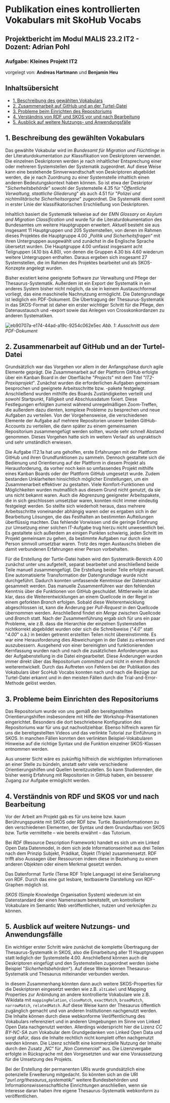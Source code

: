 # **Publikation eines kontrollierten Vokabulars mit SkoHub Vocabs**
## **Projektbericht im Modul MALIS 23.2 IT2 - Dozent: Adrian Pohl**
### **Aufgabe: Kleines Projekt IT2**

vorgelegt von: **Andreas Hartmann** und **Benjamin Heu**


## Inhaltsübersicht
- [1. Beschreibung des gewählten Vokabulars](#1)
- [2. Zusammenarbeit auf GitHub und an der Turtel-Datei](#2)
- [3. Probleme beim Einrichten des Repositoriums](#3)
- [4. Verständnis von RDF und SKOS vor und nach Bearbeitung](#4)
- [5. Ausblick auf weitere Nutzungs- und Anwendungsfälle](#5)

<a id="1"></a>
## **1. Beschreibung des gewählten Vokabulars**

Das gewählte Vokabular wird im _Bundesamt für Migration und Flüchtlinge_ in der Literaturdokumentation zur Klassifikation von Deskriptoren verwendet. Die einzelnen Deskriptoren werden je nach inhaltlicher Entsprechung einer oder mehreren Systemstellen der Systematik zugeordnet. Auf diese Weise kann eine bestehende Sinnverwandtschaft von Deskriptoren abgebildet werden, die je nach Zuordnung zu einer Systemstelle inhaltlich einen anderen Bedeutungskontext haben können. So ist etwa der Deskriptor "_Sicherheitsbehörde_" sowohl der Systemstelle 4.35 für "_Öffentliche Verwaltung, staatliche Gliederung_" als auch 4.51 für "_Polizei und nichtmilitärische Sicherheitsorgane_" zugeordnet. Die Systematik dient somit in erster Linie der klassifikatorischen Erschließung von Deskriptoren.

Inhaltlich basiert die Systematik teilweise auf der _EMN Glossary on Asylum and Migration Classification_ und wurde für die Literaturdokumentation des Bundesamtes um weitere Hauptgruppen erweitert. Aktuell besteht sie aus insgesamt 11 Hauptgruppen und 205 Systemstellen, von denen im Rahmen dieses Projektes die Hauptgruppe 4.00 „_Politik und Sicherheitsfragen_“ mit ihren Untergruppen ausgewählt und zunächst in die Englische Sprache übersetzt wurden. Die Hauptgruppe 4.00 umfasst insgesamt acht Teilgruppen (4.10 bis 4.80), von denen die Gruppen 4.30 bis 4.60 wiederum weitere Untergruppen enthalten. Daraus ergeben sich insgesamt 27 Systemstellen, die im Rahmen des Projektes bearbeitet und als SKOS-Konzepte angelegt wurden.

Bisher existiert keine geeignete Software zur Verwaltung und Pflege der Thesaurus-Systematik. Außerdem ist ein Export der Systematik in ein anderes System bisher nicht möglich, da sie in keinem Austauschformat vorliegt, das eine maschinelle Nachnutzung ermöglicht. Die Datengrundlage ist lediglich ein PDF-Dokument. Die Übertragung der Thesaurus-Systematik in das SKOS-Format ist daher ein erster wichtiger Schritt für die Pflege, den Datenaustausch und -export sowie das Anlegen von Crosskonkordanzen zu anderen Systematiken.

![eb90707a-e174-44ad-a19c-9254c062e5ec](https://github.com/and-har/thesaurus_systematik/assets/148260522/9b1c419d-9c3c-47bd-9c9d-59419eb346d9)
_Abb. 1: Ausschnitt aus dem PDF-Dokument_

<a name="2"></a>
## **2. Zusammenarbeit auf GitHub und an der Turtel-Datei**

Grundsätzlich war das Vorgehen vor allem in der Anfangsphase durch agile Elemente geprägt. Die Zusammenarbeit auf der Plattform GitHub erfolgte über ein Kanban Board in der Oberfläche "_Projects_" mit dem Titel "_IT2-Praxisprojekt_". Zunächst wurden die erforderlichen Aufgaben gemeinsam besprochen und geeignete Arbeitsschritte bzw. -pakete festgelegt. Anschließend wurden mithilfe des Boards Zuständigkeiten verteilt und sowohl Startpunkt, Fälligkeit und Abschlussdatum fixiert. Diese Festlegungen erfolgten zumeist während unregelmäßigen Zoom-Treffen, die außerdem dazu dienten, komplexe Probleme zu besprechen und neue Aufgaben zu verteilen.
Von der Vorgehensweise, die verschiedenen Elemente der Aufgabe auf mehrere Repositorien unserer beiden GitHub-Accounts zu verteilen, die dann später zu einem gemeinsamen Repositorium zusammengefügt werden sollten, wurde sehr schnell Abstand genommen. Dieses Vorgehen hatte sich im weitern Verlauf als unpraktisch und sehr umständlich erwiesen.

Die Aufgabe IT2.1a hat uns geholfen, erste Erfahrungen mit der Plattform GitHub und ihren Grundfunktionen zu sammeln. Dennoch gestaltete sich die Bedienung und Orientierung auf der Plattform in diesem Projekt als Herausforderung, da vorher noch kein so umfassendes Projekt mithilfe eines Kanban Boards oder der Plattform GitHub umgesetzt wurde. Zudem bestanden Unklarheiten hinsichtlich möglicher Einstellungen, um ein Zusammenarbeit effektiver zu gestalten. Viele Komfort-Funktionen und Möglichkeiten wurden mutmaßlich aus diesem Grund nicht genutzt, da sie uns nicht bekannt waren. Auch die Abgrenzung geeigneter Arbeitspakete, die in sich geschlossen umsetzbar waren, konnten nicht immer eindeutig festgelegt werden. So stellte sich wiederholt heraus, dass mehrere Arbeitsschritte voneinander abhängig waren oder es ergaben sich in der Bearbeitung Lösungen, die das Festhalten an bestimmten Aufteilungen überflüssig machten. Das fehlende Vorwissen und die geringe Erfahrung zur Umsetzung einer solchen IT-Aufgabe trug hierzu nicht unwesentlich bei. Es gestaltete sich außerdem an einigen Punkten schwierig, jeden Schritt im Projekt gemeinsam zu gehen, da bestimmte Aufgaben nur durch eine Person sinnvoll umsetzbar waren. Trotz des regen Austauschs blieben die damit verbundenen Erfahrungen einer Person vorbehalten.

Für die Erstellung der Turtle-Datei haben wird den Systematik-Bereich 4.00 zunächst unter uns aufgeteilt, separat bearbeitet und anschließend beide Teile manuell zusammengefügt. Die Erstellung beider Teile erfolgte manuell. Eine automatisierte Transformation der Datengrundlage wurde nicht durchgeführt. Dadurch konnten umfassende Kenntnisse der Datenstruktur gesammelt werden. 
Das manuelle Zusammenführen war den fehlenden Kenntnis über die Funktionen von GitHub geschuldet. Mittlerweile ist aber klar, dass die Weiterentwicklungen an einem Quellcode in der Regel in einem geforkten _Branch_ erfolgen. Sobald diese Weiterentwicklung abgeschlossen ist, kann die Änderung per _Pull-Request_ in den Quellcode übernommen werden. Anschließend findet ein _Merge_ zwischen Quellcode und _Branch_ statt. Nach der Zusammenführung ergab sich für uns ein paar Probleme, wie z.B. dass die Hierarchie der einzelnen Systemstellen nichtkorrekt abgebildet wurden oder sich die Schreibweise ("_4.0_" statt "_4.00_" o.ä.) in beiden getrennt erstellten Teilen nicht übereinstimmte. Es war eine Herausforderung dies Abweichungen in der Datei zu erkennen und auszubessern. Ausgehend von einer bereinigten und funktionierenden Kernfassung wurden nach und nach die zusätzlichen Anforderungen aus der Aufgabenstellung in die Datei eingearbeitet. Diese Änderungen wurden immer direkt über das Repositorium _committed_ und nicht in einem _Branch_ weiterentwickelt. Durch das Auftreten von Fehlern bei der Publikation des Vokabulars über ScoHub Vocabs konnten nach und nach die Bezüge zur Turtel-Datei erkannt und in den meisten Fällen durch die Trial-and-Error-Methode gelöst werden. 

<a name="3"></a>
## **3. Probleme beim Einrichten des Repositoriums**

Das Repositorium wurde von uns gemäß den bereitgestellten Orientierungshilfen insbesondere mit Hilfe der Workshop-Präsentationen eingerichtet. Besonders die dort beschriebene Konfiguration des Repositoriums war für uns gut nachvollziehbar. Ebenso hilfreich waren für uns die bereitgestellten Videos und das verlinkte Tutorial zur Einführung in SKOS. In manchen Fällen konnten den verlinkten Beispiel-Vokabularen Hinweise auf die richtige Syntax und die Funktion einzelner SKOS-Klassen entnommen werden.
  
Aus unserer Sicht wäre es zukünftig hilfreich die wichtigsten Informationen an einer Stelle zu bündeln, anstatt sehr viele verschiedene Orientierungshilfen und Quellen bereitzustellen. So kann Studierenden, die bisher wenig Erfahrung mit Repositorien in GitHub haben, ein besserer Zugang zur Aufgabe ermöglicht werden.

<a name="4"></a>
## **4. Verständnis von RDF und SKOS vor und nach Bearbeitung**

Vor der Arbeit am Projekt gab es für uns keine bzw. kaum Berührungspunkte mit SKOS oder RDF bzw. Turtle. Basisinformationen zu den verschiedenen Elementen, der Syntax und dem Grundaufbau von SKOS bzw. Turtle vermittelte – wie bereits erwähnt – das Tutorium.

Bei _RDF_ (Resource Description Framework) handelt es sich um ein Linked Open Data Datenmodel, in dem sich jede Informationseinheit aus drei Teilen nach dem Prinzip Subjekt, Prädikat, Objekt (Triple) zusammensetzt. RDF trifft also Aussagen über Ressourcen indem diese in Beziehung zu einem anderen Objekten oder einem Merkmal gesetzt werden.

Das Datenformat _Turtle_ (Terse RDF Triple Language) ist eine Serialiserung von RDF. Durch das eine gut lesbare, textbasierte Darstellung von RDF-Graphen möglich ist.

_SKOS_ (Simple Knowledge Organisation System) wiederum ist ein Datenstandard der einen Namensraum bereitstellt, um kontrollierte Vokabulare im Semantic Web veröffentlichen, nutzen und verknüpfen zu können.

<a name="5"></a>
## **5. Ausblick auf weitere Nutzungs- und Anwendungsfälle**

Ein wichtiger erster Schritt wäre zunächst die komplette Übertragung der Thesaurus-Systematik in SKOS, also die Einarbeitung aller 11 Hauptgruppen statt lediglich der Systemstelle 4.00. Anschließend können auch die Deskriptoren eingefügt und den Systemstellen zugeordnet werden (siehe Beispiel "_Sicherheitsbehörden_"). Auf diese Weise können Thesaurus-Systematik und Thesaurus miteinander verbunden werden.

In diesem Zusammenhang könnten dann auch weitere SKOS-Properties für die Deskriptoren eingesetzt werden wie z.B. `altLabel` und Mapping Properties zur Anbindung an andere kontrollierte Vokabulare wie z.B. Wikidata mit `mappingRelation`, `closeMatch`, `exactMatch`, `broadMatch`, `narrowMatch`, `relatedMatch`. Auf diese Weise kann der Thesaurus öffentlich zugänglich gemacht und von anderen Institutionen nachgenutzt werden. Die Inhalte können durch diese webkonforme Veröffentlichung des Vokabulars referenziert und in anderen Umgebungen im Sinne von Linked Open Data nachgenutzt werden. Allerdings widerspricht hier die Lizenz _CC BY-NC-SA_ zum Vokabular dem Grundgedanken von Linked Open Data und sorgt dafür, dass die Inhalte rechtlich nicht komplett offen nachgenutzt werden können. Die Lizenz schließt eine kommerzielle Nutzung der Inhalte durch den Zusatz „_NC_“ für „_Non Commercial_“ aus. Die Lizenzvergabe erfolgte in Rücksprache mit den Vorgesetzten und war eine Voraussetzung für die Umsetzung des Projekts. 

Bei der Erstellung der permanenten URIs wurde grundsätzlich eine potenzielle Erweiterung mitgedacht. So könnten sich an die URI "_purl.org/thesaurus_systematik/_" weitere Bundesbehörden und Informationswissenschaftliche Einrichtungen anschließen, wenn sie Interesse daran haben ihre eigene Thesaurus-Systematik webkonform zu veröffentlichen.
